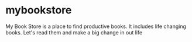 # mybookstore

My Book Store is a place to find productive books.
It includes life changing books.
Let's read them and make a big change in out life
